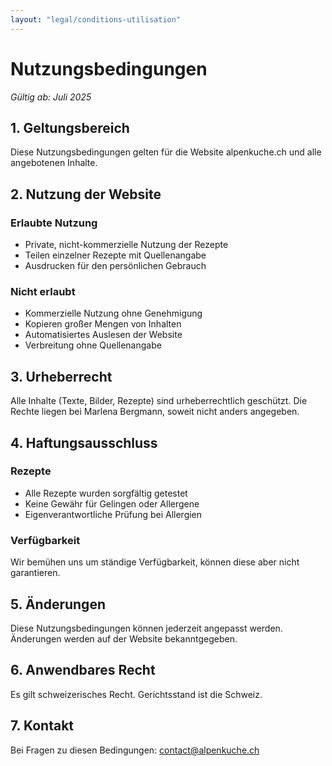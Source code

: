 ```yaml
---
layout: "legal/conditions-utilisation"
---
```


# Nutzungsbedingungen

*Gültig ab: Juli 2025*

## 1. Geltungsbereich

Diese Nutzungsbedingungen gelten für die Website alpenkuche.ch und alle angebotenen Inhalte.

## 2. Nutzung der Website

### Erlaubte Nutzung
- Private, nicht-kommerzielle Nutzung der Rezepte
- Teilen einzelner Rezepte mit Quellenangabe
- Ausdrucken für den persönlichen Gebrauch

### Nicht erlaubt
- Kommerzielle Nutzung ohne Genehmigung
- Kopieren großer Mengen von Inhalten
- Automatisiertes Auslesen der Website
- Verbreitung ohne Quellenangabe

## 3. Urheberrecht

Alle Inhalte (Texte, Bilder, Rezepte) sind urheberrechtlich geschützt. Die Rechte liegen bei Marlena Bergmann, soweit nicht anders angegeben.

## 4. Haftungsausschluss

### Rezepte
- Alle Rezepte wurden sorgfältig getestet
- Keine Gewähr für Gelingen oder Allergene
- Eigenverantwortliche Prüfung bei Allergien

### Verfügbarkeit
Wir bemühen uns um ständige Verfügbarkeit, können diese aber nicht garantieren.

## 5. Änderungen

Diese Nutzungsbedingungen können jederzeit angepasst werden. Änderungen werden auf der Website bekanntgegeben.

## 6. Anwendbares Recht

Es gilt schweizerisches Recht. Gerichtsstand ist die Schweiz.

## 7. Kontakt

Bei Fragen zu diesen Bedingungen: contact@alpenkuche.ch
